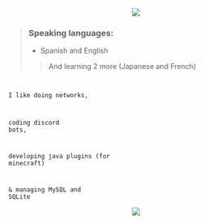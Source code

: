 <p align="center">
  <img src="https://cdn.discordapp.com/attachments/927690026614157342/1031914896725647420/NotLew_x.png">
</p>

> ### Speaking languages: 
>    - Spanish and English
>
>> And learning 2 more (Japanese and French)
>	


<code> <p>I like doing networks,</p></code> 
<code> <p>coding discord bots,</p></code> 
<code> <p>developing java plugins (for minecraft)</p></code> 
<code> <p>& managing MySQL and SQLite</p></code> 


  
<p align="center">
  <img src="https://cdn.discordapp.com/attachments/927690026614157342/1031918827409244270/bar.png">
</p>